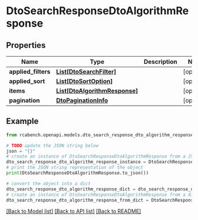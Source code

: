 # DtoSearchResponseDtoAlgorithmResponse


## Properties

Name | Type | Description | Notes
------------ | ------------- | ------------- | -------------
**applied_filters** | [**List[DtoSearchFilter]**](DtoSearchFilter.md) |  | [optional] 
**applied_sort** | [**List[DtoSortOption]**](DtoSortOption.md) |  | [optional] 
**items** | [**List[DtoAlgorithmResponse]**](DtoAlgorithmResponse.md) |  | [optional] 
**pagination** | [**DtoPaginationInfo**](DtoPaginationInfo.md) |  | [optional] 

## Example

```python
from rcabench.openapi.models.dto_search_response_dto_algorithm_response import DtoSearchResponseDtoAlgorithmResponse

# TODO update the JSON string below
json = "{}"
# create an instance of DtoSearchResponseDtoAlgorithmResponse from a JSON string
dto_search_response_dto_algorithm_response_instance = DtoSearchResponseDtoAlgorithmResponse.from_json(json)
# print the JSON string representation of the object
print(DtoSearchResponseDtoAlgorithmResponse.to_json())

# convert the object into a dict
dto_search_response_dto_algorithm_response_dict = dto_search_response_dto_algorithm_response_instance.to_dict()
# create an instance of DtoSearchResponseDtoAlgorithmResponse from a dict
dto_search_response_dto_algorithm_response_from_dict = DtoSearchResponseDtoAlgorithmResponse.from_dict(dto_search_response_dto_algorithm_response_dict)
```
[[Back to Model list]](../README.md#documentation-for-models) [[Back to API list]](../README.md#documentation-for-api-endpoints) [[Back to README]](../README.md)


